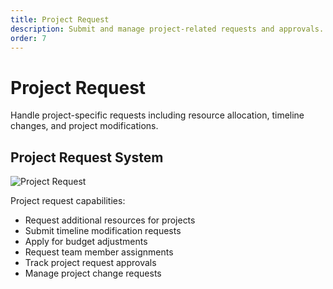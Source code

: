 ```yaml
---
title: Project Request
description: Submit and manage project-related requests and approvals.
order: 7
---
```


# Project Request

Handle project-specific requests including resource allocation, timeline changes, and project modifications.

## Project Request System

![Project Request](/guide-books/web-version/07-project-request.jpg)

Project request capabilities:
- Request additional resources for projects
- Submit timeline modification requests
- Apply for budget adjustments
- Request team member assignments
- Track project request approvals
- Manage project change requests
